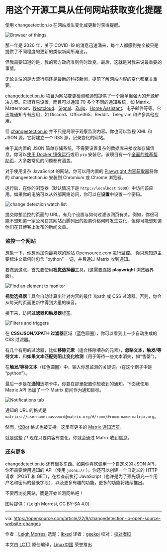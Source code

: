 [#]: subject: "Get change alerts from any website with this open source tool"
[#]: via: "https://opensource.com/article/22/9/changedetection-io-open-source-website-changes"
[#]: author: "Leigh Morresi https://opensource.com/users/dgtlmoon"
[#]: collector: "lkxed"
[#]: translator: "geekpi"
[#]: reviewer: " "
[#]: publisher: " "
[#]: url: " "

用这个开源工具从任何网站获取变化提醒
======
使用 changeetection.io 在网站发生变化或更新时获得提醒。

![Browser of things][1]

那一年是 2020 年，关于 COVID-19 的消息迅速涌来，每个人都感到完全被只是提供了不同程度的更新的类似新闻所淹没，。

但我需要知道的是，我的官方政府准则何时改变。最后，这就是对我来说最重要的事情。

无论关注的是大流行病还是最新的科技新闻，提前了解网站内容的变化都至关重要。

[changedetection.io][2] 项目为网站变更检测和通知提供了一个简单但强大的开源解决方案。它很容易设置，而且可以通知 70 多个不同的通知系统，如 Matrix、Mattermost、[Nextcloud][3]、[Signal][4]、[Zulip][5]、[Home Assistant][6]、电子邮件等等。它还能通知专有应用，如 Discord、Office365、Reddit、Telegram 和许多其他应用。

但 [changeetection.io][7] 并不只是局限于观察监测内容。你也可以监视 XML 和 JSON 源，它将建立一个 RSS 源，记录变化的网站。

由于其内置的 JSON 简单存储系统，不需要设置复杂的数据库来接收和存储信息。你可以[使用 Docker 镜像运行][8]或用 `pip` 安装它。该项目有一个[全面的维基帮助页][9]，大多数常见的问题都有涵盖。

对于使用复杂 JavaScript 的网站，你可以用内置的 [Playwright 内容获取器][10]将你的 changeetection.io 安装到 Chromium 或 Chrome 浏览器。

运行后，在你的浏览器（默认情况下是 `http://localhost:5000`）中访问该应用。如果你的电脑可以从外部网络访问，你可以在**设置**中设置一个密码。

![change detection watch list][11]

提交你想监控的页面的 URL。有几个设置与如何过滤该网页有关。例如，你很可能不想知道一家公司在其网站页脚列出的股票价格何时发生变化，但你可能想知道他们在其博客上发布的新闻文章。

### 监控一个网站

想象一下，你想添加你最喜欢的网站 Opensource.com 进行监控。 你只想知道主要标注文章何时包含 “python” 一词，并且通过 Matrix 收到通知。

要做到这点，首先要使用**视觉选择器**工具。(这需要连接 **playwright** 浏览器界面）。

![Find an element to monitor][12]

**视觉选择器**工具会自动计算出针对内容的最佳 Xpath 或 CSS 过滤器。否则，你会从每天的页面更新中得到大量的噪音。

接下来，访问**过滤器和触发器**标签。

![Filters and triggers][13]

在 **CSS/JSON/XPATH 过滤器**区域（蓝色圆圈），你可以看到上一步自动生成的 CSS 过滤器。

有几个有用的过滤器，比如**移除元素**（适合移除嘈杂的元素），**忽略文本，触发/等待文本**，和**如果文本匹配则阻止变化检测**（用于等待一些文本消失，如“售罄”）。

在**触发/等待文本**（红色圆圈）中，输入你想监测的关键词。(在这个例子中是 “python”）。

最后一步是在**通知**选项卡中，你要在那里配置你想收到的通知。下面我使用 Matrix API 添加了一个 Matrix 房间作为通知目标。

![Notifications tab][14]

通知的 URL 的格式是 `matrixs://username:password@matrix.org/#/room/#room-name:matrix.org`。

然而，[t2Bot][15] 格式也被支持。这里有更多的 [Matrix 通知选项][16]。

就是这些了! 现在只要内容有变化，你就会通过 Matrix 收到信息。

### 还有更多

changedetection.io 还有很多东西。如果你喜欢调用一个自定义的 JSON API，你不需要使用通知的 API（使用 `jsons://` ）。你还可以创建一个自定义的 HTTP 请求（POST 和 GET），在检查前执行 JavaScript（也许是为了预先填充一个用户名和密码的登录字段），以及更多有趣的功能，更多的功能将陆续推出。

不要再浏览网站，而是开始监测网络吧！

图片提供：(Leigh Morresi, CC BY-SA 4.0)

--------------------------------------------------------------------------------

via: https://opensource.com/article/22/9/changedetection-io-open-source-website-changes

作者：[Leigh Morresi][a]
选题：[lkxed][b]
译者：[geekpi](https://github.com/geekpi)
校对：[校对者ID](https://github.com/校对者ID)

本文由 [LCTT](https://github.com/LCTT/TranslateProject) 原创编译，[Linux中国](https://linux.cn/) 荣誉推出

[a]: https://opensource.com/users/dgtlmoon
[b]: https://github.com/lkxed
[1]: https://opensource.com/sites/default/files/lead-images/browser_desktop_website_checklist_metrics.png
[2]: https://github.com/dgtlmoon/changedetection.io
[3]: https://opensource.com/tags/nextcloud
[4]: https://opensource.com/article/19/10/secure-private-messaging
[5]: https://opensource.com/article/22/3/open-source-chat-zulip
[6]: https://opensource.com/article/20/11/home-assistant
[7]: https://github.com/dgtlmoon/changedetection.io
[8]: https://github.com/dgtlmoon/changedetection.io#docker
[9]: https://github.com/dgtlmoon/changedetection.io/wiki
[10]: https://github.com/dgtlmoon/changedetection.io/wiki/Playwright-content-fetcher
[11]: https://opensource.com/sites/default/files/2022-09/screenshot.png
[12]: https://opensource.com/sites/default/files/2022-09/changedetect-osdc.png
[13]: https://opensource.com/sites/default/files/2022-09/changedetect-filters-triggers.webp
[14]: https://opensource.com/sites/default/files/2022-09/step3-notification-matrix.png
[15]: https://t2bot.io/
[16]: https://github.com/caronc/apprise/wiki/Notify_matrix
